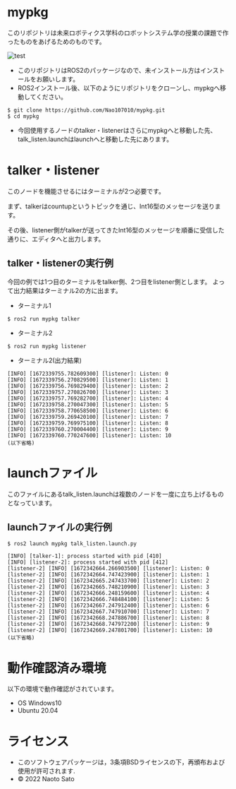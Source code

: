 # mypkg
このリポジトリは未来ロボティクス学科のロボットシステム学の授業の課題で作ったものをあげるためのものです。

![test](https://github.com/Nao107010/mypkg/actions/workflows/test.yml/badge.svg)

* このリポジトリはROS2のパッケージなので、未インストール方はインストールをお願いします。
* ROS2インストール後、以下のようにリポジトリをクローンし、mypkgへ移動してください。
```
$ git clone https://github.com/Nao107010/mypkg.git
$ cd mypkg
```

* 今回使用するノードのtalker・listenerはさらにmypkgへと移動した先、talk_listen.launchはlaunchへと移動した先にあります。

# talker・listener
このノードを機能させるにはターミナルが2つ必要です。

まず、talkerはcountupというトピックを通じ、Int16型のメッセージを送ります。

その後、listener側がtalkerが送ってきたInt16型のメッセージを順番に受信した通りに、エディタへと出力します。

## talker・listenerの実行例
今回の例では1つ目のターミナルをtalker側、2つ目をlistener側とします。
よって出力結果はターミナル2の方に出ます。

* ターミナル1
```
$ ros2 run mypkg talker
```
* ターミナル2
```
$ ros2 run mypkg listener
```
* ターミナル2(出力結果)
```
[INFO] [1672339755.782609300] [listener]: Listen: 0
[INFO] [1672339756.270829500] [listener]: Listen: 1
[INFO] [1672339756.769829400] [listener]: Listen: 2
[INFO] [1672339757.270826700] [listener]: Listen: 3
[INFO] [1672339757.769282700] [listener]: Listen: 4
[INFO] [1672339758.270047300] [listener]: Listen: 5
[INFO] [1672339758.770658500] [listener]: Listen: 6
[INFO] [1672339759.269420100] [listener]: Listen: 7
[INFO] [1672339759.769975100] [listener]: Listen: 8
[INFO] [1672339760.270004400] [listener]: Listen: 9
[INFO] [1672339760.770247600] [listener]: Listen: 10
(以下省略)
```
# launchファイル
このファイルにあるtalk_listen.launchは複数のノードを一度に立ち上げるものとなっています。

## launchファイルの実行例

```
$ ros2 launch mypkg talk_listen.launch.py

[INFO] [talker-1]: process started with pid [410]
[INFO] [listener-2]: process started with pid [412]
[listener-2] [INFO] [1672342664.266903500] [listener]: Listen: 0
[listener-2] [INFO] [1672342664.747423900] [listener]: Listen: 1
[listener-2] [INFO] [1672342665.247433700] [listener]: Listen: 2
[listener-2] [INFO] [1672342665.748210900] [listener]: Listen: 3
[listener-2] [INFO] [1672342666.248159600] [listener]: Listen: 4
[listener-2] [INFO] [1672342666.748484100] [listener]: Listen: 5
[listener-2] [INFO] [1672342667.247912400] [listener]: Listen: 6
[listener-2] [INFO] [1672342667.747910700] [listener]: Listen: 7
[listener-2] [INFO] [1672342668.247886700] [listener]: Listen: 8
[listener-2] [INFO] [1672342668.747972200] [listener]: Listen: 9
[listener-2] [INFO] [1672342669.247801700] [listener]: Listen: 10
(以下省略)
```

# 動作確認済み環境
以下の環境で動作確認がされています。
* OS Windows10
* Ubuntu 20.04

# ライセンス
* このソフトウェアパッケージは，3条項BSDライセンスの下，再頒布および使用が許可されます.
* © 2022 Naoto Sato

